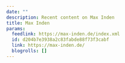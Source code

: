 ```yaml
---
date: ""
description: Recent content on Max Inden
title: Max Inden
params:
  feedlink: https://max-inden.de/index.xml
  id: d204b7e3938a2c83fabde88f73f3cabf
  link: https://max-inden.de/
  blogrolls: []
---
```

